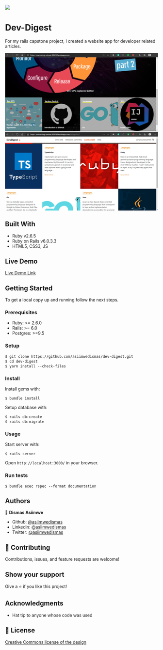 ![](https://img.shields.io/badge/Microverse-blueviolet)

# Dev-Digest

For my rails capstone project, I created a website app for developer related articles.

![screenshot](app/assets/images/screenshot-1.png)
![screenshot](app/assets/images/screenshot-2.jpg)

## Built With

- Ruby v2.6.5
- Ruby on Rails v6.0.3.3
- HTML5, CSS3, JS

## Live Demo

[Live Demo Link](https://murmuring-retreat-00624.herokuapp.com/)

## Getting Started

To get a local copy up and running follow the next steps.

### Prerequisites

- Ruby: >= 2.6.0
- Rails: >= 6.0
- Postgres: >=9.5

### Setup

```
$ git clone https://github.com/asiimwedismas/dev-digest.git
$ cd dev-digest
$ yarn install --check-files
```

### Install

Install gems with:

```
$ bundle install
```

Setup database with:

```
$ rails db:create
$ rails db:migrate
```

### Usage

Start server with:

```
$ rails server
```

Open `http://localhost:3000/` in your browser.

### Run tests

```
$ bundle exec rspec --format documentation
```

## Authors

👤 **Dismas Asiimwe**

- Github: [@asiimwedismas](https://github.com/asiimwedismas)
- Linkedin: [@asiimwedismas](https://www.linkedin.com/in/asiimwedismas/)
- Twitter: [@asiimwedismas](https://www.twitter.com/asiimwedismas)

## 🤝 Contributing

Contributions, issues, and feature requests are welcome!

## Show your support

Give a ⭐️ if you like this project!

## Acknowledgments

- Hat tip to anyone whose code was used

## 📝 License

[Creative Commons license of the design](https://creativecommons.org/licenses/by-nc/4.0/)
